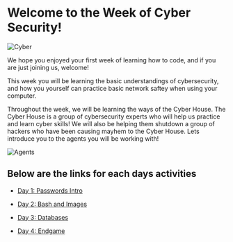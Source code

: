 # Welcome to the Week of Cyber Security!

![Cyber](https://res.cloudinary.com/springboard-images/image/upload/q_auto,f_auto,fl_lossy/wordpress/2018/04/ban1.png)

We hope you enjoyed your first week of learning how to code, and if you are just joining us, welcome!

This week you will be learning the basic understandings of cybersecurity, and how you yourself can practice basic
network saftey when using your computer.

Throughout the week, we will be learning the ways of the Cyber House. The Cyber House is a group of cybersecurity
experts who will help us practice and learn cyber skills! We will also be helping them shutdown a group of hackers
who have been causing mayhem to the Cyber House. Lets introduce you to the agents you will be working with!

![Agents](https://www.johnhembree.com/wp-content/uploads/2017/10/5-JHH.jpg)

## Below are the links for each days activities

- <a href="https://udel.codes/cyber1" target="_blank">Day 1: Passwords Intro</a>

- <a href="https://udel.codes/cyber2" target="_blank">Day 2: Bash and Images</a>

- <a href="https://udel.codes/cyber3" target="_blank">Day 3: Databases</a>

- <a href="https://udel.codes/cyber4" target="_blank">Day 4: Endgame</a>
